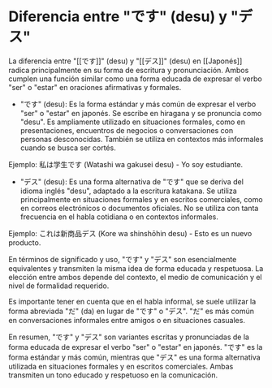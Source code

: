 # Diferencia entre "です" (desu) y "デス" 

La diferencia entre "[[です]]" (desu) y "[[デス]]" (desu) en [[Japonés]] radica principalmente en su forma de escritura y pronunciación. Ambos cumplen una función similar como una forma educada de expresar el verbo "ser" o "estar" en oraciones afirmativas y formales.

- "です" (desu): Es la forma estándar y más común de expresar el verbo "ser" o "estar" en japonés. Se escribe en hiragana y se pronuncia como "desu". Es ampliamente utilizado en situaciones formales, como en presentaciones, encuentros de negocios o conversaciones con personas desconocidas. También se utiliza en contextos más informales cuando se busca ser cortés.

Ejemplo: 私は学生です (Watashi wa gakusei desu) - Yo soy estudiante.

- "デス" (desu): Es una forma alternativa de "です" que se deriva del idioma inglés "desu", adaptado a la escritura katakana. Se utiliza principalmente en situaciones formales y en escritos comerciales, como en correos electrónicos o documentos oficiales. No se utiliza con tanta frecuencia en el habla cotidiana o en contextos informales.

Ejemplo: これは新商品デス (Kore wa shinshōhin desu) - Esto es un nuevo producto.

En términos de significado y uso, "です" y "デス" son esencialmente equivalentes y transmiten la misma idea de forma educada y respetuosa. La elección entre ambos depende del contexto, el medio de comunicación y el nivel de formalidad requerido.

Es importante tener en cuenta que en el habla informal, se suele utilizar la forma abreviada "だ" (da) en lugar de "です" o "デス". "だ" es más común en conversaciones informales entre amigos o en situaciones casuales.

En resumen, "です" y "デス" son variantes escritas y pronunciadas de la forma educada de expresar el verbo "ser" o "estar" en japonés. "です" es la forma estándar y más común, mientras que "デス" es una forma alternativa utilizada en situaciones formales y en escritos comerciales. Ambas transmiten un tono educado y respetuoso en la comunicación.